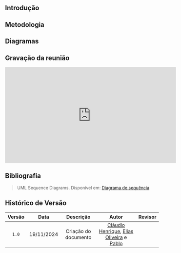 ## Introdução

## Metodologia

## Diagramas

## Gravação da reunião

<div style="max-width:450px">
<iframe width="560" height="315" src="https://www.youtube.com/embed/GJ-dy9eMRv4?si=1Dm1Gdsq96J1jNjS" title="YouTube video player" frameborder="0" allow="accelerometer; autoplay; clipboard-write; encrypted-media; gyroscope; picture-in-picture; web-share" referrerpolicy="strict-origin-when-cross-origin" allowfullscreen></iframe>
</div>

## Bibliografia

> UML Sequence Diagrams. Disponível em: [Diagrama de sequência](https://www.uml-diagrams.org/sequence-diagrams.html)

## Histórico de Versão

| Versão | Data | Descrição | Autor | Revisor
|:-:|:-:|:-:|:-:|:-:|
|`1.0`| 19/11/2024 | Criação do documento| [Cláudio Henrique][ClaudioGH], [Elias Oliveira][EliasGH] e [Pablo][PabloGH]| |

[AnaGH]: https://github.com/analufernanndess
[CainaGH]: https://github.com/freitasc
[ClaudioGH]: https://github.com/claudiohsc
[EliasGH]: https://github.com/EliasOliver21
[GuilhermeGH]: https://github.com/gmeister18
[JoelGH]: https://github.com/JoelSRangel
[KathlynGH]: https://github.com/klmurussi
[PabloGH]: https://github.com/pabloheika
[PedroRH]: https://github.com/pedro-rodiguero
[PedroPGH]: https://github.com/Pedrin0030
[SamuelGH]: https://github.com/samuelalvess
[TalesGH]: https://github.com/TalesRG